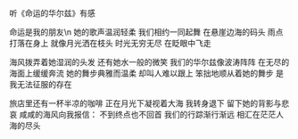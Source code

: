 听《命运的华尔兹》有感

命运是我的朋友\n
她的歌声温润轻柔
我们相约一同起舞
在悬崖边海的码头
雨点打落在身上
就像月光洒在枝头
时光无穷无尽
在眨眼中飞走

海风拨弄着她湿润的头发
还有她水一般的微笑
我们的华尔兹像波涛阵阵
在无尽的海面上缓缓奔流
她的舞步典雅而温柔
却叫人难以跟上
笨拙地顺从着她的舞步
是我无法征服的存在

旅店里还有一杯半凉的咖啡
正在月光下凝视着大海
我转身退下
留下她的背影与悲哀
咸咸的海风向我报信：
不到终点也不回首
我们的行踪渐行渐远
相汇在茫茫人海的尽头
